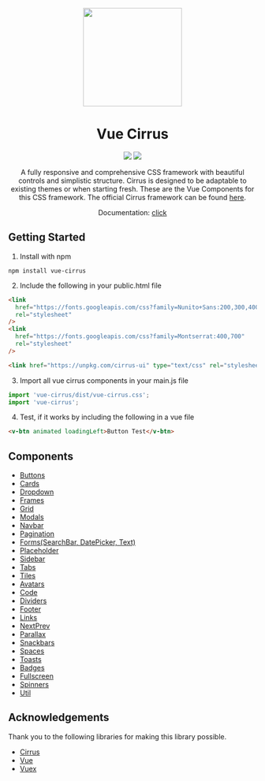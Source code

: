 <p align="center"><img src="https://i.imgur.com/Jwu0XrO.png" width="200"></p>
<h1 align="center">Vue Cirrus</h1>

<p align="center">
  <a href="https://www.npmjs.com/package/vue-cirrus"><img src="https://badge.fury.io/js/vue-cirrus.svg"></a>
  <a href="https://opensource.org/licenses/MIT"><img src="https://img.shields.io/github/license/FlorianWoelki/vue-cirrus.svg"></a>
</p>

<p align="center">
A fully responsive and comprehensive CSS framework with beautiful controls and simplistic structure. Cirrus is designed to be adaptable to existing themes or when starting fresh. These are the Vue Components for this CSS framework. The official Cirrus framework can be found <a href="https://github.com/Spiderpig86/Cirrus">here</a>.
</p>
<p align="center">Documentation: <a href="https://florianwoelki.github.io/vue-cirrus/#/">click</a></p>

## Getting Started

1. Install with npm

```
npm install vue-cirrus
```

2. Include the following in your public.html file

```html
<link
  href="https://fonts.googleapis.com/css?family=Nunito+Sans:200,300,400,600,700"
  rel="stylesheet"
/>
<link
  href="https://fonts.googleapis.com/css?family=Montserrat:400,700"
  rel="stylesheet"
/>

<link href="https://unpkg.com/cirrus-ui" type="text/css" rel="stylesheet" />
```

3. Import all vue cirrus components in your main.js file

```javascript
import 'vue-cirrus/dist/vue-cirrus.css';
import 'vue-cirrus';
```

4. Test, if it works by including the following in a vue file

```html
<v-btn animated loadingLeft>Button Test</v-btn>
```

## Components
- [Buttons](https://florianwoelki.github.io/vue-cirrus/#/components/Buttons)
- [Cards](https://florianwoelki.github.io/vue-cirrus/#/components/Cards)
- [Dropdown](https://florianwoelki.github.io/vue-cirrus/#/components/Dropdown)
- [Frames](https://florianwoelki.github.io/vue-cirrus/#/components/Frames)
- [Grid](https://florianwoelki.github.io/vue-cirrus/#/components/Grid)
- [Modals](https://florianwoelki.github.io/vue-cirrus/#/components/Modals)
- [Navbar](https://florianwoelki.github.io/vue-cirrus/#/components/Navbars)
- [Pagination](https://florianwoelki.github.io/vue-cirrus/#/components/Pagination)
- [Forms(SearchBar, DatePicker, Text)](https://florianwoelki.github.io/vue-cirrus/#/components/Forms)
- [Placeholder](https://florianwoelki.github.io/vue-cirrus/#/components/Placeholder)
- [Sidebar](https://florianwoelki.github.io/vue-cirrus/#/components/Sidebars)
- [Tabs](https://florianwoelki.github.io/vue-cirrus/#/components/Tabs)
- [Tiles](https://florianwoelki.github.io/vue-cirrus/#/components/Tiles)
- [Avatars](https://florianwoelki.github.io/vue-cirrus/#/components/Avatars)
- [Code](https://florianwoelki.github.io/vue-cirrus/#/components/Code)
- [Dividers](https://florianwoelki.github.io/vue-cirrus/#/components/Dividers)
- [Footer](https://florianwoelki.github.io/vue-cirrus/#/components/Footer)
- [Links](https://florianwoelki.github.io/vue-cirrus/#/components/Links)
- [NextPrev](https://florianwoelki.github.io/vue-cirrus/#/components/NextPrev)
- [Parallax](https://florianwoelki.github.io/vue-cirrus/#/components/Parallax)
- [Snackbars](https://florianwoelki.github.io/vue-cirrus/#/components/Snackbars)
- [Spaces](https://florianwoelki.github.io/vue-cirrus/#/components/Spaces)
- [Toasts](https://florianwoelki.github.io/vue-cirrus/#/components/Toasts)
- [Badges](https://florianwoelki.github.io/vue-cirrus/#/components/Badges)
- [Fullscreen](https://florianwoelki.github.io/vue-cirrus/#/components/Fullscreen)
- [Spinners](https://florianwoelki.github.io/vue-cirrus/#/components/Spinners)
- [Util](https://florianwoelki.github.io/vue-cirrus/#/components/Util)

## Acknowledgements

Thank you to the following libraries for making this library possible.

- [Cirrus](https://spiderpig86.github.io/Cirrus/)
- [Vue](https://vuejs.org/)
- [Vuex](https://vuex.vuejs.org/)
